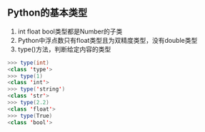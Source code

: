 ## Python的基本类型

1. int float bool类型都是Number的子类
2. Python中浮点数只有float类型且为双精度类型，没有double类型
3. type()方法，判断给定内容的类型
```java
>>> type(int)
<class 'type'>
>>> type(1)
<class 'int'>
>>> type('string')
<class 'str'>
>>> type(2.2)
<class 'float'>
>>> type(True)
<class 'bool'>
```
